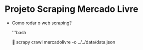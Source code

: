 # Projeto Scraping Mercado Livre

- Como rodar o web scraping?

    '''bash

    🎯 scrapy crawl mercadolivre -o ../../data/data.json

